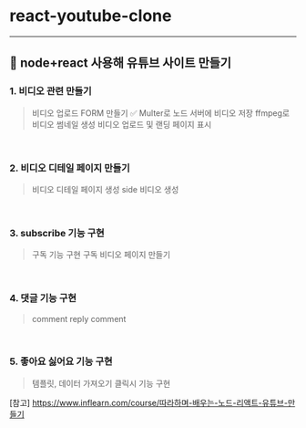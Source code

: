 # react-youtube-clone
----------------------------------------
## 🌟 node+react 사용해 유튜브 사이트 만들기
### 1. 비디오 관련 만들기
> 비디오 업로드 FORM 만들기 ✅
> Multer로 노드 서버에 비디오 저장
> ffmpeg로 비디오 썸네일 생성 
> 비디오 업로드 및 랜딩 페이지 표시

<br/>

### 2. 비디오 디테일 페이지 만들기
> 비디오 디테일 페이지 생성
> side 비디오 생성

<br/>

### 3. subscribe 기능 구현
> 구독 기능 구현
> 구독 비디오 페이지 만들기

<br/>

### 4. 댓글 기능 구현
> comment
> reply comment
<br/>

### 5. 좋아요 싫어요 기능 구현
> 템플릿, 데이터 가져오기
> 클릭시 기능 구현

[참고] https://www.inflearn.com/course/따라하며-배우는-노드-리액트-유튜브-만들기
